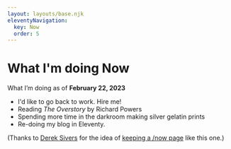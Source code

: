 ```yaml
---
layout: layouts/base.njk
eleventyNavigation:
  key: Now
  order: 5
---
```


# What I'm doing Now

What I’m doing as of **February 22, 2023**

*   I'd like to go back to work. Hire me!
*   Reading _The Overstory_ by Richard Powers
*   Spending more time in the darkroom making silver gelatin prints
*   Re-doing my blog in Eleventy.

(Thanks to [Derek Sivers](https://sive.rs/) for the idea of [keeping a /now page](https://nownownow.com/about) like this one.)
